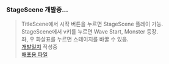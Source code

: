 ### StageScene 개발중...
>TitleScene에서 시작 버튼을 누르면 StageScene 플레이 가능.<br>
>StageScene에서 v키를 누르면 Wave Start, Monster 등장.<br>
>좌, 우 화살표를 누르면 스테이지를 바꿀 수 있음.<br>
>[개발일지](https://velog.io/@iqmin11/series/Project%EC%9D%BC%EC%A7%80) 작성중<br>
>[배포용 파일](https://github.com/iqmin11/Unity_HSM/releases/download/v0.0.0-alpha/HSM_UnityPractice_Release.zip)<br>
